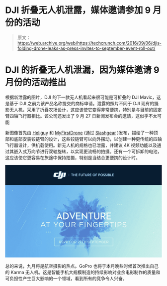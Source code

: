# DJI 折叠无人机泄露，媒体邀请参加 9 月份的活动 

> 原文：<https://web.archive.org/web/https://techcrunch.com/2016/09/06/djis-folding-drone-leaks-as-press-invites-to-september-event-roll-out/>

# DJI 的折叠无人机泄漏，因为媒体邀请 9 月份的活动推出

根据新泄露的图片，DJI 的下一款无人机看起来很可能是可折叠的 DJI Mavic，这是基于 DJI 之前为该产品名称提交的商标申请。泄露的照片不同于 DJI 现有的摄影无人机，采用了折叠农场设计，这应该使它变得非常便携，特别是与目前的固定臂四轴飞行器相比。该公司还发出了 9 月 27 日新闻发布会的邀请，这似乎不太可能

新图像首先由 [Heliguy](https://web.archive.org/web/20221209210833/https://www.heliguy.com/blog/2016/09/02/dji-releasing-new-mavic-quadcopter/) 和 [MyFirstDrone](https://web.archive.org/web/20221209210833/http://myfirstdrone.com/mavic/dji-mavic-drone-release-latest-info/) (通过 [Slashgear](https://web.archive.org/web/20221209210833/http://www.slashgear.com/dji-mavic-foldable-drone-leaks-to-pre-empt-gopros-karma-06454838/) )发布，描绘了一种顶部和底部安装铰链臂的设计，这些铰链臂可以向外摆动，以创建一种更传统的四轴飞行器设计，供机载使用。新无人机的规格也已泄露，并建议 4K 视频功能以及通过其嵌入式万向节进行双轴旋转，以实现更流畅的拍摄。还有一个可拆卸的电池，这应该使它更容易在旅途中保持拍摄，特别是当结合更便携的设计时。

![screen-shot-2016-09-06-at-12-48-28-pm](img/8b803420b2801124cd3a1e8de7e59353.png)

总的来说，九月将是航空摄影的热点。GoPro 也将于本月晚些时候首次推出自己的 Karma 无人机。这是智能手机大规模制造的持续影响对业余电影制作的质量和可负担性产生巨大影响的一个领域，看到所有的竞争令人兴奋。